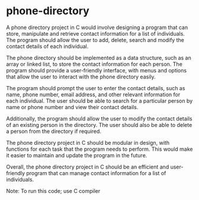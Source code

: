 # phone-directory
A phone directory project in C would involve designing a program that can store, manipulate and retrieve contact information for a list of individuals. The program should allow the user to add, delete, search and modify the contact details of each individual.

The phone directory should be implemented as a data structure, such as an array or linked list, to store the contact information for each person. The program should provide a user-friendly interface, with menus and options that allow the user to interact with the phone directory easily.

The program should prompt the user to enter the contact details, such as name, phone number, email address, and other relevant information for each individual. The user should be able to search for a particular person by name or phone number and view their contact details.

Additionally, the program should allow the user to modify the contact details of an existing person in the directory. The user should also be able to delete a person from the directory if required.

The phone directory project in C should be modular in design, with functions for each task that the program needs to perform. This would make it easier to maintain and update the program in the future.

Overall, the phone directory project in C should be an efficient and user-friendly program that can manage contact information for a list of individuals.

Note:
To run this code; use C compiler
